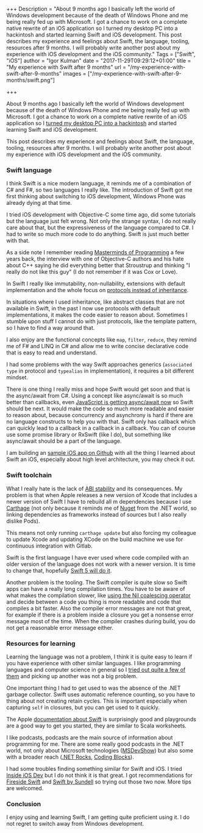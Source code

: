 +++
Description = "About 9 months ago I basically left the world of Windows development because of the death of Windows Phone and me being really fed up with Microsoft. I got a chance to work on a complete native rewrite of an iOS application so I turned my desktop PC into a hackintosh and started learning Swift and iOS development. This post describes my experience and feelings about Swift, the language, tooling, resources after 9 months. I will probably write another post about my experience with iOS development and the iOS community."
Tags = ["Swift", "iOS"]
author = "Igor Kulman"
date = "2017-11-29T09:29:12+01:00"
title = "My experience with Swift after 9 months"
url = "/my-experience-with-swift-after-9-months"
images = ["/my-experience-with-swift-after-9-months/swift.png"]

+++

About 9 months ago I basically left the world of Windows development because of the death of Windows Phone and me being really fed up with Microsoft. I got a chance to work on a complete native rewrite of an iOS application so I [turned my desktop PC into a hackintosh](/my-experience-running-a-hackintosh/) and started learning Swift and iOS development. 

This post describes my experience and feelings about Swift, the language, tooling, resources after 9 months. I will probably write another post about my experience with iOS development and the iOS community.

### Swift language

I think Swift is a nice modern language, it reminds me of a combination of C# and F#, so two languages I really like. The introduction of Swift got me first thinking about switching to iOS development, Windows Phone was already dying at that time.

I tried iOS development with Objective-C some time ago, did some tutorials but the language just felt wrong. Not only the strange syntax, I do not really care about that, but the expressiveness of the language compared to C#. I had to write so much more code to do anything. Swift is just much better with that. 

As a side note I remember reading [Masterminds of Programming](http://amzn.to/2zJinE3) a few years back, the interview with one of Objective-C authors and his hate about C++ saying he did everything better that Stroustrup and thinking "I really do not like this guy" (I do not remember if it was Cox or Love).

<!--more-->

In Swift I really like immutability, non-nullability, extensions with default implementation and the whole focus on [protocols instead of inheritance](/using-protocol-default-implementation/). 

In situations where I used inheritance, like abstract classes that are not available in Swift, in the past I now use protocols with default implementations, it makes the code easier to reason about. Sometimes I stumble upon stuff I cannot do with just protocols, like the template pattern, so I have to find a way around that.

I also enjoy are the functional concepts like `map`, `filter`, `reduce`, they remind me of F# and LINQ in C# and allow me to write concise declarative code that is easy to read and understand. 

I had some problems with the way Swift approaches generics (`associated type` in protocol and `typealias` in implementation), it requires a bit different mindset.

There is one thing I really miss and hope Swift would get soon and that is the async/await from C#. Using a concept like async/await is so much better than callbacks, even [JavaScript is getting async/await now](https://developer.mozilla.org/en-US/docs/Web/JavaScript/Reference/Statements/async_function) so Swift should be next. It would make the code so much more readable and easier to reason about, because concurrency and asynchrony is hard if there are no language constructs to help you with that. Swift only has callback which can quickly lead to a callback in a callback in a callback. You can of course use some promise library or RxSwift (like I do), but something like async/await should be a part of the language. 

I am building an [sample iOS app on Github](https://github.com/igorkulman/iOSSampleApp) with all the thing I learned about Swift an iOS, especially about high level architecture, you may check it out. 

### Swift toolchain

What I really hate is the lack of [ABI stability](https://github.com/apple/swift/blob/master/docs/ABIStabilityManifesto.md) and its consequences. My problem is that when Apple releases a new version of Xcode that includes a newer version of Swift I have to rebuild all m dependencies because I use [Carthage](https://github.com/Carthage/Carthage) (not only because it reminds me of [Nuget](https://www.nuget.org/) from the .NET world, so linking dependencies as frameworks instead of sources but I also really dislike Pods).

This means not only running `carthage update` but also forcing my colleague to update Xcode and updating XCode on the build machine we use for continuous integration with Gitlab.

Swift is the first language I have ever used where code compiled with an older version of the language does not work with a newer version. It is time to change that, hopefully [Swift 5 will do it](https://github.com/apple/swift-evolution). 

Another problem is the tooling. The Swift compiler is quite slow so Swift apps can have a really long compilation times. You have to be aware of what makes the compilation slower, like [using the Nil coalescing operator](https://medium.com/@RobertGummesson/regarding-swift-build-time-optimizations-fc92cdd91e31) and decide between a code you thing is more readable and code that compiles a bit faster. Also the compiler error messages are not that great, for example if there is a problem inside a closure you get a nonsense error message most of the time. When the compiler crashes during build, you do not get a reasonable error message either. 

### Resources for learning

Learning the language was not a problem, I think it is quite easy to learn if you have experience with other similar languages. I like programming languages and computer science in general so I [tried out quite a few of them](/being-a-polyglot-programmer/) and picking up another was not a big problem. 

One important thing I had to get used to was the absence of the .NET garbage collector. Swift uses automatic reference counting, so you have to thing about not creating retain cycles. This is important especially when capturing `self` in closures, but you can get used to it quickly.  

The Apple [documentation about Swift](https://developer.apple.com/swift/) is surprisingly good and playgrounds are a good way to get you started, they are similar to Scala worksheets. 

I like podcasts, podcasts are the main source of information about programming for me. There are some really good podcasts in the .NET world, not only about Microsoft technologies ([MSDevShow](https://msdevshow.com/)) but also some with a broader reach ([.NET Rocks](https://www.dotnetrocks.com/), [Coding Blocks](https://www.codingblocks.net/)). 

I had some troubles finding something similar for Swift and iOS. I tried [Inside iOS Dev](http://insideiosdev.com/) but I do not think it is that great. I got recommendations for [Fireside Swift](https://twitter.com/fireside_swift) and [Swift by Sundell](https://www.swiftbysundell.com/podcast/) so trying out those two now. More tips are welcomed. 

### Conclusion

I enjoy using and learning Swift, I am getting quite proficient using it. I do not regret to switch away from Windows development. 
